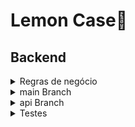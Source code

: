 # Lemon Case🍋
## Backend

<details>
<summary>Regras de negócio</summary>
</details>

<details>
<summary>main Branch</summary>
</details>

<details>
<summary>api Branch</summary>
</details>

<details>
<summary>Testes</summary>
</details>